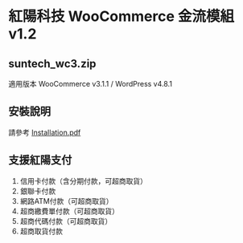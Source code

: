 # 紅陽科技 WooCommerce 金流模組 v1.2
## suntech_wc3.zip
適用版本 WooCommerce v3.1.1 / WordPress v4.8.1
## 安裝說明
請參考 [Installation.pdf](/WooCommerce/blob/master/Installation.pdf)
## 支援紅陽支付
1. 信用卡付款（含分期付款，可超商取貨）
2. 銀聯卡付款
3. 網路ATM付款（可超商取貨）
4. 超商繳費單付款（可超商取貨）
5. 超商代碼付款（可超商取貨）
6. 超商取貨付款